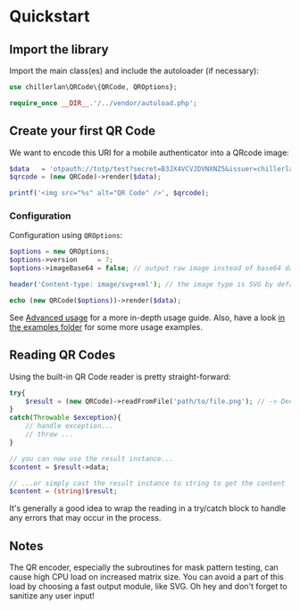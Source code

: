 # Quickstart

## Import the library

Import the main class(es) and include the autoloader (if necessary):
```php
use chillerlan\QRCode\{QRCode, QROptions};

require_once __DIR__.'/../vendor/autoload.php';
```


## Create your first QR Code

We want to encode this URI for a mobile authenticator into a QRcode image:
```php
$data   = 'otpauth://totp/test?secret=B3JX4VCVJDVNXNZ5&issuer=chillerlan.net';
$qrcode = (new QRCode)->render($data);

printf('<img src="%s" alt="QR Code" />', $qrcode);
```


### Configuration

Configuration using `QROptions`:

```php
$options = new QROptions;
$options->version     = 7;
$options->imageBase64 = false; // output raw image instead of base64 data URI

header('Content-type: image/svg+xml'); // the image type is SVG by default

echo (new QRCode($options))->render($data);
```

See [Advanced usage](./Usage-Advanced-usage.md) for a more in-depth usage guide.
Also, have a look [in the examples folder](https://github.com/chillerlan/php-qrcode/tree/main/examples) for some more usage examples.


## Reading QR Codes

Using the built-in QR Code reader is pretty straight-forward:
```php
try{
	$result = (new QRCode)->readFromFile('path/to/file.png'); // -> DecoderResult
}
catch(Throwable $exception){
	// handle exception...
	// throw ...
}

// you can now use the result instance...
$content = $result->data;

// ...or simply cast the result instance to string to get the content
$content = (string)$result;
```
It's generally a good idea to wrap the reading in a try/catch block to handle any errors that may occur in the process.


## Notes
The QR encoder, especially the subroutines for mask pattern testing, can cause high CPU load on increased matrix size.
You can avoid a part of this load by choosing a fast output module, like SVG.
Oh hey and don't forget to sanitize any user input!
